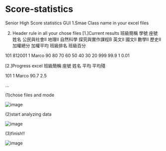 # Score-statistics
Senior High Score statistics GUI
1.Smae Class name in your excel files

2. Header rule in all your chose files
[1.]Current results
班級簡稱	  學號	  座號	  姓名	公民與社會Ⅱ	地理Ⅱ	自然科學 探究與實作課程B	英文Ⅱ	國文Ⅱ	數學Ⅱ	歷史Ⅱ	加權總分	加權平均	班級排名	班級百分

101       812001    1     Marco     90        80    70        60          50      40    30  20    999      99.9       1       0.01

[2.]Progress excel
班級簡稱	座號	姓名	平均	平均殘

101       1    Marco 90.7  2.5

...

(1)chose files and mode

![image](https://github.com/marcovwu/Score-statistics/blob/master/file_image/chose.JPG)

(2)start analyzing data

![image](https://github.com/marcovwu/Score-statistics/blob/master/file_image/run.JPG)

(3)finish!!

![image](https://github.com/marcovwu/Score-statistics/blob/master/file_image/finish.JPG)
